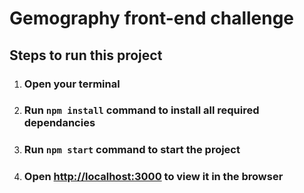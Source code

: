 # Gemography front-end challenge

## Steps to run this project
1. ### Open your terminal
2. ### Run `npm install` command to install all required dependancies
3. ### Run `npm start` command to start the project
4. ### Open [http://localhost:3000](http://localhost:3000) to view it in the browser